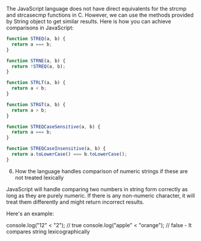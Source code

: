  The JavaScript language does not have direct equivalents for the strcmp and strcasecmp functions in C. However, we can use the methods provided by String object to get similar results. Here is how you can achieve comparisons in JavaScript:

```javascript
function STREQ(a, b) {
  return a === b;
}

function STRNE(a, b) {
  return !STREQ(a, b);
}

function STRLT(a, b) {
  return a < b;
}

function STRGT(a, b) {
  return a > b;
}

function STREQCaseSensitive(a, b) {
  return a === b;
}

function STREQCaseInsensitive(a, b) {
  return a.toLowerCase() === b.toLowerCase();
}
```
6. How the language handles comparison of numeric strings if these are not treated lexically

JavaScript will handle comparing two numbers in string form correctly as long as they are purely numeric. If there is any non-numeric character, it will treat them differently and might return incorrect results. 

Here's an example:

console.log("12" < "2"); // true
console.log("apple" < "orange"); // false - It compares string lexicographically
